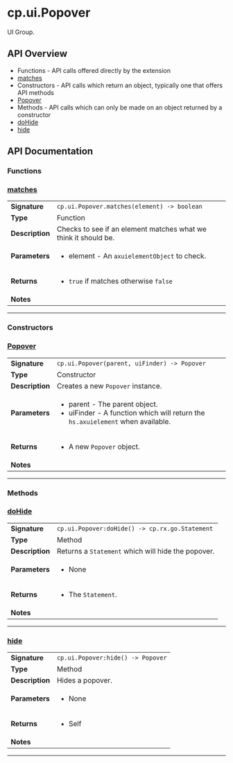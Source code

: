 # cp.ui.Popover

UI Group.

## API Overview
* Functions - API calls offered directly by the extension
 * [matches](#matches)
* Constructors - API calls which return an object, typically one that offers API methods
 * [Popover](#Popover)
* Methods - API calls which can only be made on an object returned by a constructor
 * [doHide](#doHide)
 * [hide](#hide)

## API Documentation

### Functions


### [matches](#matches)

|                                             |                                                                                     |
| --------------------------------------------|-------------------------------------------------------------------------------------|
| **Signature**                               | `cp.ui.Popover.matches(element) -> boolean`                                                                    |
| **Type**                                    | Function                                                                     |
| **Description**                             | Checks to see if an element matches what we think it should be.                                                                     |
| **Parameters**                              | <ul><li>element - An `axuielementObject` to check.</li></ul> |
| **Returns**                                 | <ul><li>`true` if matches otherwise `false`</li></ul>          |
| **Notes**                                   | <ul></ul>                |

---
### Constructors


### [Popover](#Popover)

|                                             |                                                                                     |
| --------------------------------------------|-------------------------------------------------------------------------------------|
| **Signature**                               | `cp.ui.Popover(parent, uiFinder) -> Popover`                                                                    |
| **Type**                                    | Constructor                                                                     |
| **Description**                             | Creates a new `Popover` instance.                                                                     |
| **Parameters**                              | <ul><li>parent - The parent object.</li><li>uiFinder - A function which will return the `hs.axuielement` when available.</li></ul> |
| **Returns**                                 | <ul><li>A new `Popover` object.</li></ul>          |
| **Notes**                                   | <ul></ul>                |

---
### Methods


### [doHide](#doHide)

|                                             |                                                                                     |
| --------------------------------------------|-------------------------------------------------------------------------------------|
| **Signature**                               | `cp.ui.Popover:doHide() -> cp.rx.go.Statement`                                                                    |
| **Type**                                    | Method                                                                     |
| **Description**                             | Returns a `Statement` which will hide the popover.                                                                     |
| **Parameters**                              | <ul><li>None</li></ul> |
| **Returns**                                 | <ul><li>The `Statement`.</li></ul>          |
| **Notes**                                   | <ul></ul>                |

---

### [hide](#hide)

|                                             |                                                                                     |
| --------------------------------------------|-------------------------------------------------------------------------------------|
| **Signature**                               | `cp.ui.Popover:hide() -> Popover`                                                                    |
| **Type**                                    | Method                                                                     |
| **Description**                             | Hides a popover.                                                                     |
| **Parameters**                              | <ul><li>None</li></ul> |
| **Returns**                                 | <ul><li>Self</li></ul>          |
| **Notes**                                   | <ul></ul>                |

---
